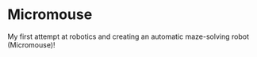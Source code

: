 # Micromouse
My first attempt at robotics and creating an automatic maze-solving robot (Micromouse)!
